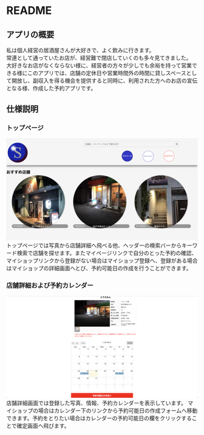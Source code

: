 # README
## アプリの概要
私は個人経営の居酒屋さんが大好きで、よく飲みに行きます。  
常連として通っていたお店が、経営難で閉店していくのも多々見てきました。
大好きなお店がなくならない様に、経営者の方々が少しでも余裕を持って営業できる様にこのアプリでは、店舗の定休日や営業時間外の時間に貸しスペースとして開放し、副収入を得る機会を提供すると同時に、利用された方へのお店の宣伝となる様、作成した予約アプリです。

## 仕様説明
### トップページ
![TOP](app/assets/images/top.png)
トップページでは写真から店舗詳細へ飛べる他、ヘッダーの検索バーからキーワード検索で店舗を探せます。またマイページリンクで自分のとった予約の確認、マイショップリンクから登録がない場合はマイショップ登録へ、登録がある場合はマイショップの詳細画面へとび、予約可能日の作成を行うことができます。

### 店舗詳細および予約カレンダー
![店鋪詳細](app/assets/images/shop_show.png)
店舗詳細画面では登録した写真、情報、予約カレンダーを表示しています。
マイショップの場合はカレンダー下のリンクから予約可能日の作成フォームへ移動できます。予約をとりたい場合はカレンダーの予約可能日の欄をクリックすることで確定画面へ飛びます。



